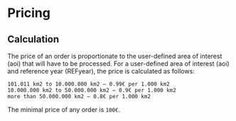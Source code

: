 # Pricing

## Calculation

The price of an order is proportionate to the user-defined area of interest (aoi) that will have to be processed. For a user-defined area of interest (aoi) and reference year (REFyear), the price is calculated as follows: 
```
101.011 km2 to 10.000.000 km2 – 0.99€ per 1.000 km2
10.000.000 km2 to 50.000.000 km2 – 0.9€ per 1.000 km2
more than 50.000.000 km2 – 0.8€ per 1.000 km2
```
The minimal price of any order is `100€`.
